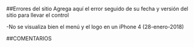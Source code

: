 ##Errores del sitio
Agrega aquí el error seguido de su fecha y versión del sitio para llevar el control

-No se visualiza bien el menú y el logo en un iPhone 4 (28-enero-2018)

##COMENTARIOS

